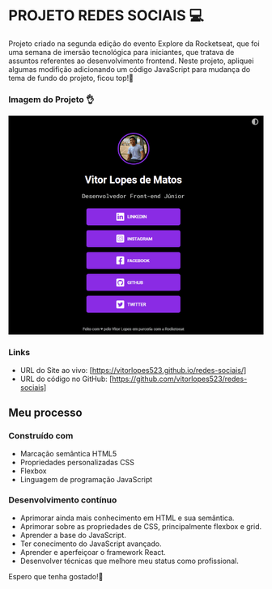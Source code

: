 # PROJETO REDES SOCIAIS 💻

Projeto criado na segunda edição do evento Explore da Rocketseat, 
que foi uma semana de imersão tecnológica para iniciantes, que 
tratava de assuntos referentes ao desenvolvimento frontend. Neste
projeto, apliquei algumas modifição adicionando um código JavaScript
para mudança do tema de fundo do projeto, ficou top!🤌

### Imagem do Projeto 👌

<img src="./src/imagens/projeto-redes-sociais.gif">

### Links

- URL do Site ao vivo: [https://vitorlopes523.github.io/redes-sociais/]
- URL do código no GitHub: [https://github.com/vitorlopes523/redes-sociais]

## Meu processo

### Construído com

- Marcação semântica HTML5
- Propriedades personalizadas CSS
- Flexbox
- Linguagem de programação JavaScript


### Desenvolvimento contínuo

- Aprimorar ainda mais conhecimento em HTML e sua semântica.
- Aprimorar sobre as propriedades de CSS, principalmente flexbox e grid.
- Aprender a base do JavaScript.
- Ter conecimento do JavaScript avançado.
- Aprender e aperfeiçoar o framework React.
- Desenvolver técnicas que melhore meu status como profissional.

Espero que tenha gostado!🙂